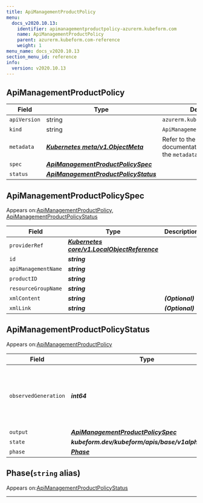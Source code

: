 ```yaml
---
title: ApiManagementProductPolicy
menu:
  docs_v2020.10.13:
    identifier: apimanagementproductpolicy-azurerm.kubeform.com
    name: ApiManagementProductPolicy
    parent: azurerm.kubeform.com-reference
    weight: 1
menu_name: docs_v2020.10.13
section_menu_id: reference
info:
  version: v2020.10.13
---
```


## ApiManagementProductPolicy
| Field | Type | Description |
| ------ | ----- | ----------- |
| `apiVersion` | string | `azurerm.kubeform.com/v1alpha1` |
|    `kind` | string | `ApiManagementProductPolicy` |
| `metadata` | ***[Kubernetes meta/v1.ObjectMeta](https://kubernetes.io/docs/reference/generated/kubernetes-api/v1.13/#objectmeta-v1-meta)***|Refer to the Kubernetes API documentation for the fields of the `metadata` field.|
| `spec` | ***[ApiManagementProductPolicySpec](#apimanagementproductpolicyspec)***||
| `status` | ***[ApiManagementProductPolicyStatus](#apimanagementproductpolicystatus)***||
## ApiManagementProductPolicySpec

Appears on:[ApiManagementProductPolicy](#apimanagementproductpolicy), [ApiManagementProductPolicyStatus](#apimanagementproductpolicystatus)

| Field | Type | Description |
| ------ | ----- | ----------- |
| `providerRef` | ***[Kubernetes core/v1.LocalObjectReference](https://kubernetes.io/docs/reference/generated/kubernetes-api/v1.13/#localobjectreference-v1-core)***||
| `id` | ***string***||
| `apiManagementName` | ***string***||
| `productID` | ***string***||
| `resourceGroupName` | ***string***||
| `xmlContent` | ***string***| ***(Optional)*** |
| `xmlLink` | ***string***| ***(Optional)*** |
## ApiManagementProductPolicyStatus

Appears on:[ApiManagementProductPolicy](#apimanagementproductpolicy)

| Field | Type | Description |
| ------ | ----- | ----------- |
| `observedGeneration` | ***int64***| ***(Optional)*** Resource generation, which is updated on mutation by the API Server.|
| `output` | ***[ApiManagementProductPolicySpec](#apimanagementproductpolicyspec)***| ***(Optional)*** |
| `state` | ***kubeform.dev/kubeform/apis/base/v1alpha1.State***| ***(Optional)*** |
| `phase` | ***[Phase](#phase)***| ***(Optional)*** |
## Phase(`string` alias)

Appears on:[ApiManagementProductPolicyStatus](#apimanagementproductpolicystatus)

---
